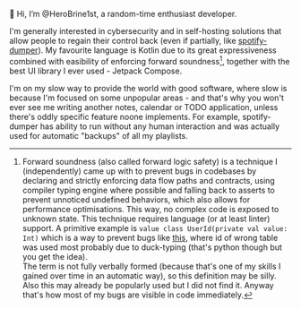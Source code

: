👋 Hi, I’m @HeroBrine1st, a random-time enthusiast developer.

I'm generally interested in cybersecurity and in self-hosting solutions that allow people to regain their control back (even if partially, like [spotify-dumper](https://github.com/HeroBrine1st/spotify-dumper)). My favourite language is Kotlin due to its great expressiveness combined with easibility of enforcing forward soundness[^1], together with the best UI library I ever used - Jetpack Compose.

I'm on my slow way to provide the world with good software, where slow is because I'm focused on some unpopular areas - and that's why you won't ever see me writing another notes, calendar or TODO application, unless there's oddly specific feature noone implements. For example, spotify-dumper has ability to run without any human interaction and was actually used for automatic "backups" of all my playlists.

[^1]: Forward soundness (also called forward logic safety) is a technique I (independently) came up with to prevent bugs in codebases by declaring and strictly enforcing data flow paths and contracts, using compiler typing engine where possible and falling back to asserts to prevent unnoticed undefined behaviors, which also allows for performance optimisations. This way, no complex code is exposed to unknown state. This technique requires language (or at least linter) support. A primitive example is  `value class UserId(private val value: Int)` which is a way to prevent bugs like [this](https://github.com/tortoise/tortoise-orm/issues/1791), where id of wrong table was used most probably due to duck-typing (that's python though but you get the idea).  
The term is not fully verbally formed (because that's one of my skills I gained over time in an automatic way), so this definition may be silly. Also this may already be popularly used but I did not find it. Anyway that's how most of my bugs are visible in code immediately.
